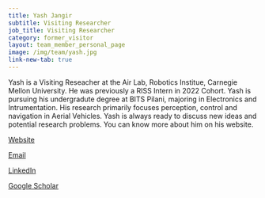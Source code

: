 ```yaml
---
title: Yash Jangir
subtitle: Visiting Researcher
job_title: Visiting Researcher
category: former_visitor
layout: team_member_personal_page
image: /img/team/yash.jpg
link-new-tab: true
---
```

Yash is a Visiting Reseacher at the Air Lab, Robotics Institue, Carnegie Mellon University. He was previously a RISS Intern in 2022 Cohort. Yash is pursuing his undergradute degree at BITS Pilani, majoring in Electronics and Intrumentation. His research primarily focuses perception, control and navigation in Aerial Vehicles. Yash is always ready to discuss new ideas and potential research problems. You can know more about him on his website. 

[Website](https://offjangir.github.io/)

[Email](mailto:offjangir@gmail.com)

[LinkedIn](https://www.linkedin.com/in/yash-jangir-6a71651a1/)

[Google Scholar](https://scholar.google.com/citations?user=ZzyKpUcAAAAJ&hl=en)
